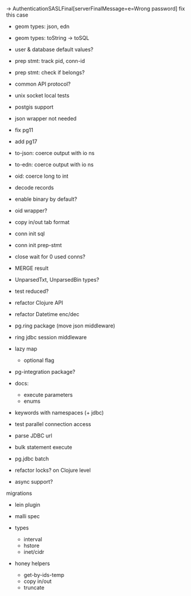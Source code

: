 
 -> AuthenticationSASLFinal[serverFinalMessage=e=Wrong password]
 fix this case

- geom types: json, edn
- geom types: toString -> toSQL

- user & database default values?

- prep stmt: track pid, conn-id
- prep stmt: check if belongs?

- common API protocol?

- unix socket local tests

- postgis support
- json wrapper not needed

- fix pg11
- add pg17

- to-json: coerce output with io ns
- to-edn: coerce output with io ns

- oid: coerce long to int

- decode records
- enable binary by default?
- oid wrapper?
- copy in/out tab format
- conn init sql
- conn init prep-stmt
- close wait for 0 used conns?
- MERGE result
- UnparsedTxt, UnparsedBin types?
- test reduced?
- refactor Clojure API
- refactor Datetime enc/dec
- pg.ring package (move json middleware)
- ring jdbc session middleware
- lazy map
  - optional flag
- pg-integration package?
- docs:
  - execute parameters
  - enums
- keywords with namespaces (+ jdbc)
- test parallel connection access
- parse JDBC url
- bulk statement execute
- pg.jdbc batch
- refactor locks? on Clojure level
- async support?

migrations
- lein plugin

- malli spec

- types
  - interval
  - hstore
  - inet/cidr

- honey helpers
  - get-by-ids-temp
  - copy in/out
  - truncate
